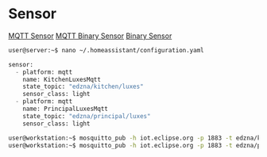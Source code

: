 # Sensor

[MQTT Sensor](https://home-assistant.io/components/sensor.mqtt/)
[MQTT Binary Sensor](https://home-assistant.io/components/binary_sensor.mqtt/)
[Binary Sensor](https://home-assistant.io/components/binary_sensor/)

```sh
user@server:~$ nano ~/.homeassistant/configuration.yaml
```

```python
sensor:
  - platform: mqtt
    name: KitchenLuxesMqtt
    state_topic: "edzna/kitchen/luxes"
    sensor_class: light
  - platform: mqtt
    name: PrincipalLuxesMqtt
    state_topic: "edzna/principal/luxes"
    sensor_class: light
```

```sh
user@workstation:~$ mosquitto_pub -h iot.eclipse.org -p 1883 -t edzna/kitchen/luxes -m 25
user@workstation:~$ mosquitto_pub -h iot.eclipse.org -p 1883 -t edzna/principal/luxes -m 50
```
